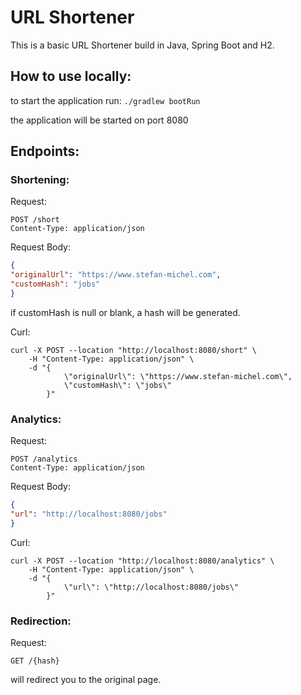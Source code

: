 # URL Shortener
This is a basic URL Shortener build in Java, Spring Boot and H2.


## How to use locally:
to start the application run: `./gradlew bootRun`

the application will be started on port 8080


## Endpoints:

### Shortening:
Request:
```
POST /short
Content-Type: application/json
```
Request Body:
```json
{
"originalUrl": "https://www.stefan-michel.com",
"customHash": "jobs"
}
```
if customHash is null or blank, a hash will be generated.

Curl:
```
curl -X POST --location "http://localhost:8080/short" \
    -H "Content-Type: application/json" \
    -d "{
            \"originalUrl\": \"https://www.stefan-michel.com\",
            \"customHash\": \"jobs\"
        }"
```

### Analytics:
Request:
```
POST /analytics
Content-Type: application/json
```
Request Body:
```json
{
"url": "http://localhost:8080/jobs"
}
```
Curl:
```
curl -X POST --location "http://localhost:8080/analytics" \
    -H "Content-Type: application/json" \
    -d "{
            \"url\": \"http://localhost:8080/jobs\"
        }"
```

### Redirection:

Request:
```
GET /{hash}
```
will redirect you to the original page.
